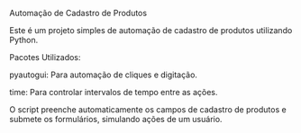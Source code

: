 Automação de Cadastro de Produtos

Este é um projeto simples de automação de cadastro de produtos utilizando Python.

Pacotes Utilizados:

pyautogui: Para automação de cliques e digitação.

time: Para controlar intervalos de tempo entre as ações.

O script preenche automaticamente os campos de cadastro de produtos e submete os formulários, simulando ações de um usuário.
